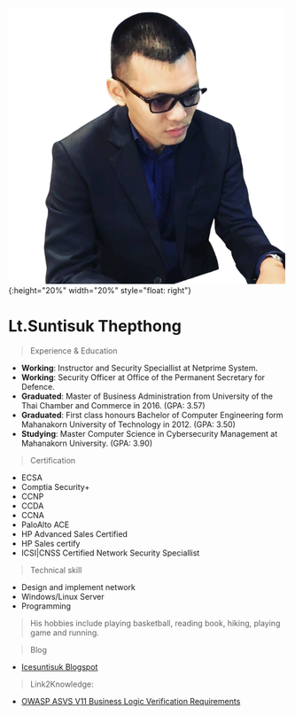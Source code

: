 ![](/img/ice.png){:height="20%" width="20%" style="float: right"}

# Lt.Suntisuk Thepthong

>Experience & Education

* **Working**: Instructor and Security Speciallist at Netprime System.
* **Working**: Security Officer at Office of the Permanent Secretary for Defence.
* **Graduated**: Master of Business Administration from University of the Thai Chamber and Commerce in 2016. (GPA: 3.57)
* **Graduated**: First class honours Bachelor of Computer Engineering form Mahanakorn University of Technology in 2012. (GPA: 3.50)
* **Studying**: Master Computer Science in Cybersecurity Management at Mahanakorn University. (GPA: 3.90)

>Certification

* ECSA
* Comptia Security+
* CCNP
* CCDA
* CCNA
* PaloAlto ACE
* HP Advanced Sales Certified 
* HP Sales certify
* ICSI|CNSS Certified Network Security Speciallist

>Technical skill

* Design and implement network
* Windows/Linux Server
* Programming

>His hobbies include playing basketball, reading book, hiking, playing game and running.

>Blog

* [Icesuntisuk Blogspot](https://icesuntisuk.blogspot.com)

>Link2Knowledge:

* [OWASP ASVS V11 Business Logic Verification Requirements](https://gitlab.com/icesuntisuk/2020.wiki/-/blob/master/requirement/V11%20Business%20Logic%20Verification%20Requirements.md)